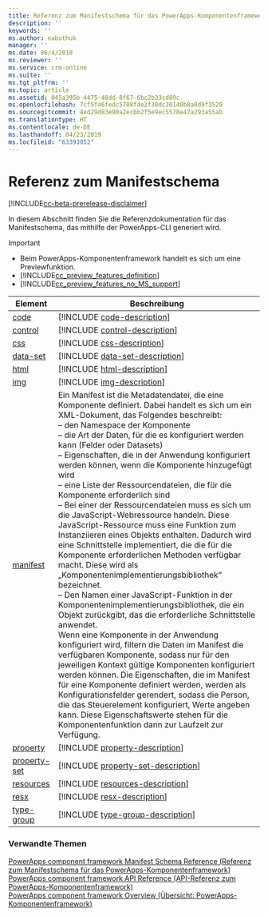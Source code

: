 ```yaml
---
title: Referenz zum Manifestschema für das PowerApps-Komponentenframework | Microsoft-Dokumentation
description: ''
keywords: ''
ms.author: nabuthuk
manager: ''
ms.date: 06/4/2018
ms.reviewer: ''
ms.service: crm-online
ms.suite: ''
ms.tgt_pltfrm: ''
ms.topic: article
ms.assetid: 045a395b-4475-48dd-8f67-6bc2b33cd89c
ms.openlocfilehash: 7cf5f46fedc5708f4e2f30dc30140b8a8d9f3529
ms.sourcegitcommit: 4ed29d83e90a2ecbb2f5e9ec5578e47a293a55ab
ms.translationtype: HT
ms.contentlocale: de-DE
ms.lasthandoff: 04/23/2019
ms.locfileid: "63393852"
---
```

# <a name="manifest-schema-reference"></a>Referenz zum Manifestschema

[!INCLUDE[cc-beta-prerelease-disclaimer](../../../includes/cc-beta-prerelease-disclaimer.md)]

In diesem Abschnitt finden Sie die Referenzdokumentation für das Manifestschema, das mithilfe der PowerApps-CLI generiert wird.

> [!IMPORTANT]
> - Beim PowerApps-Komponentenframework handelt es sich um eine Previewfunktion.
> - [!INCLUDE[cc_preview_features_definition](../../../includes/cc-preview-features-definition.md)] 
> - [!INCLUDE[cc_preview_features_no_MS_support](../../../includes/cc-preview-features-no-ms-support.md)]

|Element|Beschreibung|
|----|-----------|
|[code](code.md)|[!INCLUDE [code-description](includes/code-description.md)]|
|[control](control.md)|[!INCLUDE [control-description](includes/control-description.md)]|
|[css](css.md)|[!INCLUDE [css-description](includes/css-description.md)]|
|[data-set](data-set.md)|[!INCLUDE [data-set-description](includes/data-set-description.md)]|
|[html](html.md)|[!INCLUDE [html-description](includes/html-description.md)]|
|[img](img.md)|[!INCLUDE [img-description](includes/img-description.md)]|
|[manifest](manifest.md)|Ein Manifest ist die Metadatendatei, die eine Komponente definiert. Dabei handelt es sich um ein XML-Dokument, das Folgendes beschreibt:<br/> – den Namespace der Komponente<br/> – die Art der Daten, für die es konfiguriert werden kann (Felder oder Datasets)<br/> – Eigenschaften, die in der Anwendung konfiguriert werden können, wenn die Komponente hinzugefügt wird<br/> – eine Liste der Ressourcendateien, die für die Komponente erforderlich sind<br/> – Bei einer der Ressourcendateien muss es sich um die JavaScript-Webressource handeln. Diese JavaScript-Ressource muss eine Funktion zum Instanziieren eines Objekts enthalten. Dadurch wird eine Schnittstelle implementiert, die die für die Komponente erforderlichen Methoden verfügbar macht. Diese wird als „Komponentenimplementierungsbibliothek“ bezeichnet.<br/> – Den Namen einer JavaScript-Funktion in der Komponentenimplementierungsbibliothek, die ein Objekt zurückgibt, das die erforderliche Schnittstelle anwendet.<br/> Wenn eine Komponente in der Anwendung konfiguriert wird, filtern die Daten im Manifest die verfügbaren Komponente, sodass nur für den jeweiligen Kontext gültige Komponenten konfiguriert werden können. Die Eigenschaften, die im Manifest für eine Komponente definiert werden, werden als Konfigurationsfelder gerendert, sodass die Person, die das Steuerelement konfiguriert, Werte angeben kann. Diese Eigenschaftswerte stehen für die Komponentenfunktion dann zur Laufzeit zur Verfügung.|
|[property](property.md)|[!INCLUDE [property-description](includes/property-description.md)]|
|[property-set](property-set.md)|[!INCLUDE [property-set-description](includes/property-set-description.md)]|
|[resources](resources.md)|[!INCLUDE [resources-description](includes/resources-description.md)]|
|[resx](resx.md)|[!INCLUDE [resx-description](includes/resx-description.md)]|
|[type-group](type-group.md)|[!INCLUDE [type-group-description](includes/type-group-description.md)]|


### <a name="related-topics"></a>Verwandte Themen

[PowerApps component framework Manifest Schema Reference (Referenz zum Manifestschema für das PowerApps-Komponentenframework)](index.md)<br/>
[PowerApps component framework API Reference (API-Referenz zum PowerApps-Komponentenframework)](../reference/index.md)<br/>
[PowerApps component framework Overview (Übersicht: PowerApps-Komponentenframework)](../overview.md)